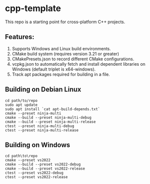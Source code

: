 # cpp-template

This repo is a starting point for cross-platform C++ projects.

## Features:
1. Supports Windows and Linux build environments.
1. CMake build system (requires version 3.21 or greater)
1. CMakePresets.json to record different CMake configurations.
1. vcpkg.json to automatically fetch and install dependent libraries on Windows (default triplet is x64-windows).
1. Track apt packages required for building in a file.

## Building on Debian Linux
```
cd path/to/repo
sudo apt update
sudo apt install `cat apt-build-depends.txt`
cmake --preset ninja-multi
cmake --build --preset ninja-multi-debug
cmake --build --preset ninja-multi-release
ctest --preset ninja-multi-debug
ctest --preset ninja-multi-release
```

## Building on Windows
```
cd path\to\repo
cmake --preset vs2022
cmake --build --preset vs2022-debug
cmake --build --preset vs2022-release
ctest --preset vs2022-debug
ctest --preset vs2022-release
```
